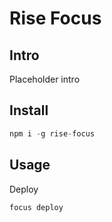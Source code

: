 # Rise Focus

## Intro

Placeholder intro

## Install

```ts
npm i -g rise-focus
```

## Usage

Deploy

```ts
focus deploy
```
